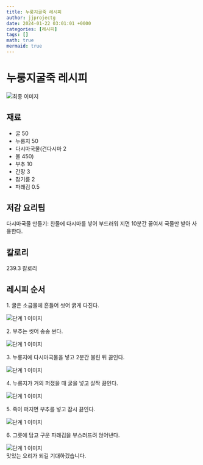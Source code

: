 ```yaml
---
title: 누룽지굴죽 레시피
author: jjprojectg
date: 2024-01-22 03:01:01 +0000
categories: [레시피]
tags: []
math: true
mermaid: true
---
```

<meta name="og:type" content="website"/>
<meta charset="UTF-8"/>
<div class="header">
  <h1>누룽지굴죽 레시피</h1>
</div>

<div class="container my-4">
  <div class="row">
    <div class="col-12 col-md-6">
      <div class="recipe-image">
        <img src="http://www.foodsafetykorea.go.kr/uploadimg/20141118/20141118102012_1416273612744.jpg" class="step-image" alt="최종 이미지"/>
      </div>
    </div>
    <div class="col-12 col-md-6">
      <div class="ingredients">
        <h2>재료</h2>
        <ul class="card">
          <li> 굴 50 </li>
          <li>  누룽지 50 </li>
          <li>  다시마국물(건다시마 2 </li>
          <li>  물 450) </li>
          <li>  부추 10 </li>
          <li>  간장 3 </li>
          <li>  참기름 2 </li>
          <li>  파래김 0.5 </li>
</ul>
      </div>
    </div>
    <div class="col-12 col-md-6">
      <div class="ingredients">
        <h2>저감 요리팁</h2>
        <div class="card"> 
          <p>
            다시마국물 만들기: 찬물에 다시마를 넣어 부드러워 지면 10분간 끓여서 국물만 받아 사용한다.
          </p>
        </div>
      </div>
      <div class="ingredients">
        <h2>칼로리</h2>
        <div class="card"> 
          <p>
            239.3 칼로리
          </p>
        </div>
      </div>
    </div>
  </div>

  <h2 class="my-4">레시피 순서</h2>
  <div class="card recipe-card">
    <div class="card-body recipe-step">
      <p class="card-text step-description">1. 굴은 소금물에 흔들어 씻어 굵게 다진다.</p>
      <img src="http://www.foodsafetykorea.go.kr/uploadimg/cook/749-1.jpg" alt="단계 1 이미지" class="step-image"/>
    </div>
  </div>
  <div class="card recipe-card">
    <div class="card-body recipe-step">
      <p class="card-text step-description">2. 부추는 씻어 송송 썬다.</p>
      <img src="http://www.foodsafetykorea.go.kr/uploadimg/cook/749-2.jpg" alt="단계 1 이미지" class="step-image"/>
    </div>
  </div>
  <div class="card recipe-card">
    <div class="card-body recipe-step">
      <p class="card-text step-description">3. 누룽지에 다시마국물을 넣고 2분간 불린 뒤 끓인다.</p>
      <img src="http://www.foodsafetykorea.go.kr/uploadimg/cook/749-3.jpg" alt="단계 1 이미지" class="step-image"/>
    </div>
  </div>
  <div class="card recipe-card">
    <div class="card-body recipe-step">
      <p class="card-text step-description">4. 누룽지가 거의 퍼졌을 때 굴을 넣고 살짝 끓인다.</p>
      <img src="http://www.foodsafetykorea.go.kr/uploadimg/cook/749-4.jpg" alt="단계 1 이미지" class="step-image"/>
    </div>
  </div>
  <div class="card recipe-card">
    <div class="card-body recipe-step">
      <p class="card-text step-description">5. 죽이 퍼지면 부추를 넣고 잠시 끓인다.</p>
      <img src="http://www.foodsafetykorea.go.kr/uploadimg/cook/749-5.jpg" alt="단계 1 이미지" class="step-image"/>
    </div>
  </div>
  <div class="card recipe-card">
    <div class="card-body recipe-step">
      <p class="card-text step-description">6. 그릇에 담고 구운 파래김을 부스러뜨려 얹어낸다.</p>
      <img src="http://www.foodsafetykorea.go.kr/uploadimg/cook/749-6.jpg" alt="단계 1 이미지" class="step-image"/>
    </div>
  </div>

</div>
맛있는 요리가 되길 기대하겠습니다.
